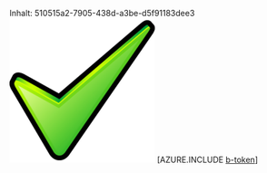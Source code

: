 Inhalt: 510515a2-7905-438d-a3be-d5f91183dee3![Bild](af431f15-dd7d-475d-9819-2484e93f6f90.png)
[AZURE.INCLUDE [b-token](b497b0fe-6e26-4f3a-ae6e-bb7c0a778fec.md)]
